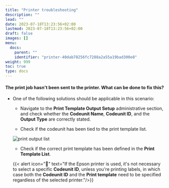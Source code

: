 ```yaml
---
title: "Printer troubleshooting"
description: ""
lead: ""
date: 2023-07-18T13:23:56+02:00
lastmod: 2023-07-18T13:23:56+02:00
draft: false
images: []
menu:
  docs:
    parent: ""
    identifier: "printer-40dab78256fc7288a2a55a19bad300e8"
weight: 999
toc: true
type: docs
---
```


#### The print job hasn't been sent to the printer. What can be done to fix this?

- One of the following solutions should be applicable in this scenario:

  - Navigate to the **Print Template Output Setup** administrative section, and check whether the **Codeunit Name**, **Codeunit ID**, and the **Output Type** are correctly stated. 

  - Check if the codeunit has been tied to the print template list.

  ![print output list](print_output_list.PNG)

  - Check if the correct print template has been defined in the **Print Template List**.

  {{< alert icon="📝" text="If the Epson printer is used, it's not necessary to select a specific <b>Codeunit ID</b>, unless you're printing labels, in which case both the <b>Codeunit ID</b> and the <b>Print template</b> need to be specified regardless of the selected printer."/>}}

